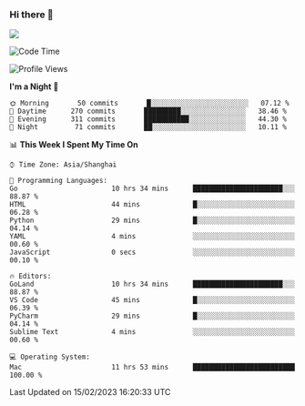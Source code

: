 ### Hi there 👋

<!--
**JJAYCHEN1e/jjaychen1e** is a ✨ _special_ ✨ repository because its `README.md` (this file) appears on your GitHub profile.

Here are some ideas to get you started:

- 🔭 I’m currently working on ...
- 🌱 I’m currently learning ...
- 👯 I’m looking to collaborate on ...
- 🤔 I’m looking for help with ...
- 💬 Ask me about ...
- 📫 How to reach me: ...
- 😄 Pronouns: ...
- ⚡ Fun fact: ...
-->

[![](https://github-readme-stats.vercel.app/api?username=jjaychen1e&show_icons=true)](https://github.com/jjaychen1e/github-readme-stats?count_private=true)

<!--START_SECTION:waka-->
![Code Time](http://img.shields.io/badge/Code%20Time-560%20hrs%2059%20mins-blue)

![Profile Views](http://img.shields.io/badge/Profile%20Views-0-blue)

**I'm a Night 🦉** 

```text
🌞 Morning       50 commits       █░░░░░░░░░░░░░░░░░░░░░░░░   07.12 % 
🌆 Daytime      270 commits       █████████░░░░░░░░░░░░░░░░   38.46 % 
🌃 Evening      311 commits       ███████████░░░░░░░░░░░░░░   44.30 % 
🌙 Night         71 commits       ██░░░░░░░░░░░░░░░░░░░░░░░   10.11 % 

```


📊 **This Week I Spent My Time On** 

```text
⌚︎ Time Zone: Asia/Shanghai

💬 Programming Languages: 
Go                       10 hrs 34 mins      ██████████████████████░░░   88.87 % 
HTML                     44 mins             █░░░░░░░░░░░░░░░░░░░░░░░░   06.28 % 
Python                   29 mins             █░░░░░░░░░░░░░░░░░░░░░░░░   04.14 % 
YAML                     4 mins              ░░░░░░░░░░░░░░░░░░░░░░░░░   00.60 % 
JavaScript               0 secs              ░░░░░░░░░░░░░░░░░░░░░░░░░   00.10 % 

🔥 Editors: 
GoLand                   10 hrs 34 mins      ██████████████████████░░░   88.87 % 
VS Code                  45 mins             █░░░░░░░░░░░░░░░░░░░░░░░░   06.39 % 
PyCharm                  29 mins             █░░░░░░░░░░░░░░░░░░░░░░░░   04.14 % 
Sublime Text             4 mins              ░░░░░░░░░░░░░░░░░░░░░░░░░   00.60 % 

💻 Operating System: 
Mac                      11 hrs 53 mins      █████████████████████████   100.00 % 

```


 Last Updated on 15/02/2023 16:20:33 UTC
<!--END_SECTION:waka-->
